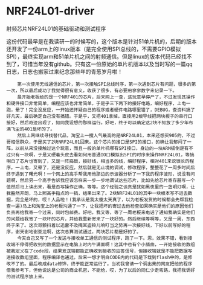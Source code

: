 # NRF24L01-driver
射频芯片NRF24L01的基础驱动和测试程序

这份代码最早是在我读研一的时候写的，这个版本是针对51单片机的，后期的版本还开发了一份arm上的linux版本（是完全使用SPI总线的，不需要GPIO模拟SPI），最终实现arm和51单片机之间的射频通信。但是linux的版本代码已经找不到了，可惜当年没有github。只有这一份原始的单片机版本以及当时写的一篇qq日志，日志也搬家过来纪念那些年的青葱岁月啦！

```
    第一次使用无线通信的芯片，第一次接触SPI总线时序，第一次遇到芯片有问题，很多的第一次，所以最后成功了我觉得很有意义，收获了很多，有必要用寥寥数字来记录一下。
    最开始老板给的是一个NRF401的芯片，后来网上一查，这玩意早停产了，不过发现其操作和硬件接口非常简单，编程应该也非常简单，于是乎三下两下的接好电路，编好程序，上电一跑，晕了！完全没反应，一开始还怀疑自己的程序或者硬件电路哪里错了，DEBUG，查资料搞了好几天，最后确定自己没有搞错。于是乎，又把401拿掉，直接用2根导线把两块板子的串行口接好，然后奇迹出现了，如同我设想的那样运行。好吧，终于可以确定这2块不知放了多少年布满飞尘的401是坏的了。
    然后上网继续寻找替代品，淘宝上一搜人气最高的是NRF24L01，本来还想买905的，不过哥相信群众，于是买了2块NRF24L01回来。这个芯片的接口是SPI的接口，的确让我郁闷了一阵，以前从来没接触过这个玩意，而且一般的单片机哪有SPI接口，身边的一块ARM板倒是有不过只有一块啊，于是又硬着头皮去看如何用普通IO口模拟出SPI的时序来操作NRF24L01，等搞明白了芯片也寄到了，又是一阵捣鼓，接好线，相当多的线，编好程序，相对401来说很长的程序。一上电，又晕了，还是没反应。然后就是无止境的调试，修改程序，整整花了一周多时间后终于遇到了曙光啊！一个网上的高手帮我用他那边的示波器分析了一下我的程序波形，说没有问题啊，然后另一个高手告诉我应该怎样来一步一步地调试这些芯片，比如先给芯片寄存器写一个值然后马上读出来，看是否写操作正确，等等。这个经验之谈真是犹如黑夜里的一盏明灯啊，让我豁然开朗，马上照高手指点的一搞，结果出来了。2块NRF24L01的其中一块根本写不进去数据，完全是坏的，哎！人品啦！(我承认是我太傻太天真了，以为老板发货的时候都会先帮我检查一遍)马上和淘宝上的老板沟通了一下，让我把坏的寄过去他检查如果确实是他们的原因他们负责再给我寄一个过来，同时包邮费。好吧，我又等，等了一周老板来电话了通知我确实是他们的问题给我寄了一块坏的芯片，并给我重新寄来了一块好的。然后继续等啊等，又是一周，东西终于来了。这次哥颤抖着以迅雷不及掩耳盗铃儿响叮当之势再一次接好线，下好以前写好的程序，谢天谢地谢亚龙啊，这次总算测试通过，两块芯片都是好的了。
    今天自己又写了一个发送与接收单工通信的测试程序，跑了一下。恩，效果不错，看到接收端不停得把收到的数据显示在电脑上时内牛满面啊！这其中也有个小插曲，一开始接收的数组被我定义在了code段，结果发送端都能正确收到接收的应答信号，但接收端就是不能把数据写进接收数组里面，程序编译也通过。后来一想才明白CODE内的代码是下载到flash中的，是修改不了的。最后改成data修饰，终于能正常运行了。当初我曾请一个调出来的网友把他的程序借我参考下，但他说这是公司的商业机密，不能给，哎，为了以后的同仁少走弯路，我把我调好的测试程序放上来。
```
